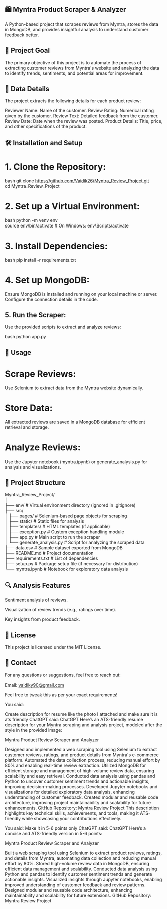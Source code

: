 ## 🛍️ Myntra Product Scraper & Analyzer

A Python-based project that scrapes reviews from Myntra, stores the data in MongoDB, and provides insightful analysis to understand customer feedback better.

## 📝 Project Goal

The primary objective of this project is to automate the process of extracting customer reviews from Myntra's website and analyzing the data to identify trends, sentiments, and potential areas for improvement.

## 📂 Data Details

The project extracts the following details for each product review:

Reviewer Name: Name of the customer.
Review Rating: Numerical rating given by the customer.
Review Text: Detailed feedback from the customer.
Review Date: Date when the review was posted.
Product Details: Title, price, and other specifications of the product.

## 🛠️ Installation and Setup

# 1. Clone the Repository:

bash
git clone https://github.com/Vaidik26/Myntra_Review_Project.git  
cd Myntra_Review_Project  

# 2. Set up a Virtual Environment:

bash
python -m venv env  
source env/bin/activate  # On Windows: env\Scripts\activate  

# 3. Install Dependencies:

bash
pip install -r requirements.txt  

# 4. Set up MongoDB:

Ensure MongoDB is installed and running on your local machine or server.
Configure the connection details in the code.

## 5. Run the Scraper:

Use the provided scripts to extract and analyze reviews:

bash
python app.py  

## 🚀 Usage

# Scrape Reviews:

Use Selenium to extract data from the Myntra website dynamically.

# Store Data:

All extracted reviews are saved in a MongoDB database for efficient retrieval and storage.

# Analyze Reviews:

Use the Jupyter notebook (myntra.ipynb) or generate_analysis.py for analysis and visualizations.

## 📁 Project Structure

Myntra_Review_Project/  
│  
├── env/                     # Virtual environment directory (ignored in .gitignore)  
├── src/  
│   ├── pages/               # Selenium-based page objects for scraping  
│   ├── static/              # Static files for analysis  
│   ├── templates/           # HTML templates (if applicable)  
│   ├── exception.py         # Custom exception handling module  
│   ├── app.py               # Main script to run the scraper  
│   └── generate_analysis.py # Script for analyzing the scraped data  
├── data.csv                 # Sample dataset exported from MongoDB  
├── README.md                # Project documentation  
├── requirements.txt         # List of dependencies  
├── setup.py                 # Package setup file (if necessary for distribution)  
└── myntra.ipynb             # Notebook for exploratory data analysis  

## 🔍 Analysis Features

Sentiment analysis of reviews.

Visualization of review trends (e.g., ratings over time).

Key insights from product feedback.

## 📜 License

This project is licensed under the MIT License.

## 👥 Contact

For any questions or suggestions, feel free to reach out:

Email: vaidiky90@gmail.com

Feel free to tweak this as per your exact requirements!






You said:

Create description for resume like the photo I attached and make sure it is ats friendly
ChatGPT said:
ChatGPT
Here’s an ATS-friendly resume description for your Myntra scraping and analysis project, modeled after the style in the provided image:

Myntra Product Review Scraper and Analyzer

Designed and implemented a web scraping tool using Selenium to extract customer reviews, ratings, and product details from Myntra's e-commerce platform.
Automated the data collection process, reducing manual effort by 80% and enabling real-time review extraction.
Utilized MongoDB for efficient storage and management of high-volume review data, ensuring scalability and easy retrieval.
Conducted data analysis using pandas and Python to uncover customer sentiment trends and actionable insights, improving decision-making processes.
Developed Jupyter notebooks and visualizations for detailed exploratory data analysis, enhancing understanding of customer feedback.
Created modular and reusable code architecture, improving project maintainability and scalability for future enhancements.
GitHub Repository: Myntra Review Project
This description highlights key technical skills, achievements, and tools, making it ATS-friendly while showcasing your contributions effectively.






You said:
Make it in 5-6 points only
ChatGPT said:
ChatGPT
Here’s a concise and ATS-friendly version in 5-6 points:

Myntra Product Review Scraper and Analyzer

Built a web scraping tool using Selenium to extract product reviews, ratings, and details from Myntra, automating data collection and reducing manual effort by 80%.
Stored high-volume review data in MongoDB, ensuring efficient data management and scalability.
Conducted data analysis using Python and pandas to identify customer sentiment trends and generate actionable insights.
Visualized insights through Jupyter notebooks, enabling improved understanding of customer feedback and review patterns.
Designed modular and reusable code architecture, enhancing maintainability and scalability for future extensions.
GitHub Repository: Myntra Review Project
